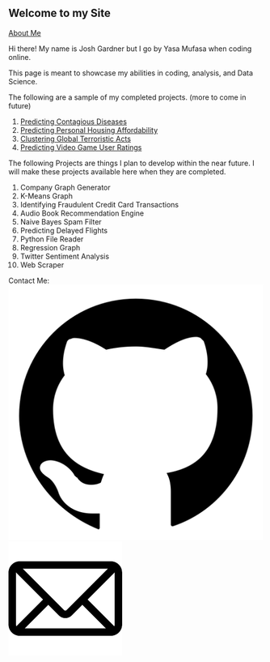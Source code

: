## Welcome to my Site

[About Me](https://yasa-mufasa.github.io/Yasa-Mufasa.github.io-About/)

Hi there! My name is Josh Gardner but I go by Yasa Mufasa when coding online.

This page is meant to showcase my abilities in coding, analysis, and Data Science.

The following are a sample of my completed projects. (more to come in future)

1. [Predicting Contagious Diseases](https://github.com/Yasa-Mufasa/Josh-Gardner.github.io/tree/master/Predicting%20Contagious%20Diseases)
2. [Predicting Personal Housing Affordability](https://github.com/Yasa-Mufasa/Josh-Gardner.github.io/tree/master/Predicting%20Personal%20Housing%20Affordability)
3. [Clustering Global Terroristic Acts](https://github.com/Yasa-Mufasa/Josh-Gardner.github.io/tree/master/Global%20Terrorism)
4. [Predicting Video Game User Ratings]()


The following Projects are things I plan to develop within the near future. I will make these projects available here when they are completed.

1. Company Graph Generator
2. K-Means Graph
3. Identifying Fraudulent Credit Card Transactions
4. Audio Book Recommendation Engine
5. Naive Bayes Spam Filter
6. Predicting Delayed Flights
7. Python File Reader
8. Regression Graph
9. Twitter Sentiment Analysis
10. Web Scraper


Contact Me:
[![GitHub](https://github.com/Yasa-Mufasa/Josh-Gardner.github.io/blob/master/images/github%20icon.png)](https://github.com/Yasa-Mufasa)
[![Email](https://github.com/Yasa-Mufasa/Josh-Gardner.github.io/blob/master/images/Email-Icon.png)](mailto:yasamufasa@hotmail.com)
